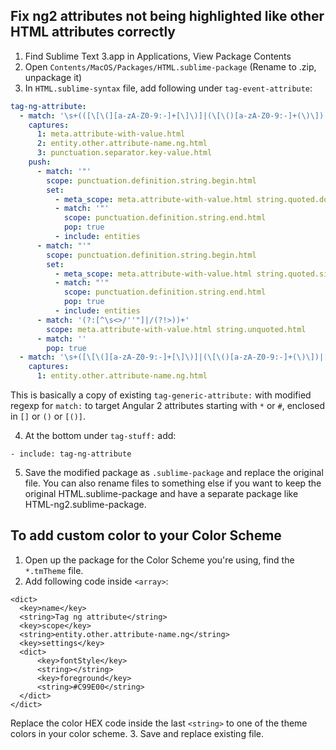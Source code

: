 ## Fix ng2 attributes not being highlighted like other HTML attributes correctly
1. Find Sublime Text 3.app in Applications, View Package Contents
2. Open `Contents/MacOS/Packages/HTML.sublime-package` (Rename to .zip, unpackage it)
3. In `HTML.sublime-syntax` file, add following under `tag-event-attribute`:

  ```YAML
  tag-ng-attribute:
    - match: '\s+(([\[\(][a-zA-Z0-9:-]+[\]\)]|(\[\()[a-zA-Z0-9:-]+(\)\])|[\*#][a-zA-Z0-9:-]+)\s*(=)\s*)'
      captures:
        1: meta.attribute-with-value.html
        2: entity.other.attribute-name.ng.html
        3: punctuation.separator.key-value.html
      push:
        - match: '"'
          scope: punctuation.definition.string.begin.html
          set:
            - meta_scope: meta.attribute-with-value.html string.quoted.double.html
            - match: '"'
              scope: punctuation.definition.string.end.html
              pop: true
            - include: entities
        - match: "'"
          scope: punctuation.definition.string.begin.html
          set:
            - meta_scope: meta.attribute-with-value.html string.quoted.single.html
            - match: "'"
              scope: punctuation.definition.string.end.html
              pop: true
            - include: entities
        - match: '(?:[^\s<>/''"]|/(?!>))+'
          scope: meta.attribute-with-value.html string.unquoted.html
        - match: ''
          pop: true
    - match: '\s+([\[\(][a-zA-Z0-9:-]+[\]\)]|(\[\()[a-zA-Z0-9:-]+(\)\])|[\*#][a-zA-Z0-9:-]+)'
      captures:
        1: entity.other.attribute-name.ng.html
  ```

  This is basically a copy of existing `tag-generic-attribute:` with modified regexp for `match:` to target Angular 2 attributes starting with `*` or `#`, enclosed in `[]` or `()` or `[()]`.

4. At the bottom under `tag-stuff:` add:

  ```
  - include: tag-ng-attribute
  ```

5. Save the modified package as `.sublime-package` and replace the original file. You can also rename files to something else if you want to keep the original HTML.sublime-package and have a separate package like HTML-ng2.sublime-package.
 

## To add custom color to your Color Scheme
1. Open up the package for the Color Scheme you're using, find the `*.tmTheme` file.
2. Add following code inside `<array>`:

  ```
  <dict>
  	<key>name</key>
  	<string>Tag ng attribute</string>
  	<key>scope</key>
  	<string>entity.other.attribute-name.ng</string>
  	<key>settings</key>
  	<dict>
  		<key>fontStyle</key>
  		<string></string>
  		<key>foreground</key>
  		<string>#C99E00</string>
  	</dict>
  </dict>
  ```
  Replace the color HEX code inside the last `<string>` to one of the theme colors in your color scheme.
3. Save and replace existing file.
